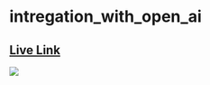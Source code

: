 # intregation_with_open_ai
<h2><a href = "https://code-converter-ashen.vercel.app/">Live Link</a></h2>
<img src = "https://drive.google.com/uc?id=111dTyYG1xEb2Jstwxlz6Va6Vg8R5cawH"/>
